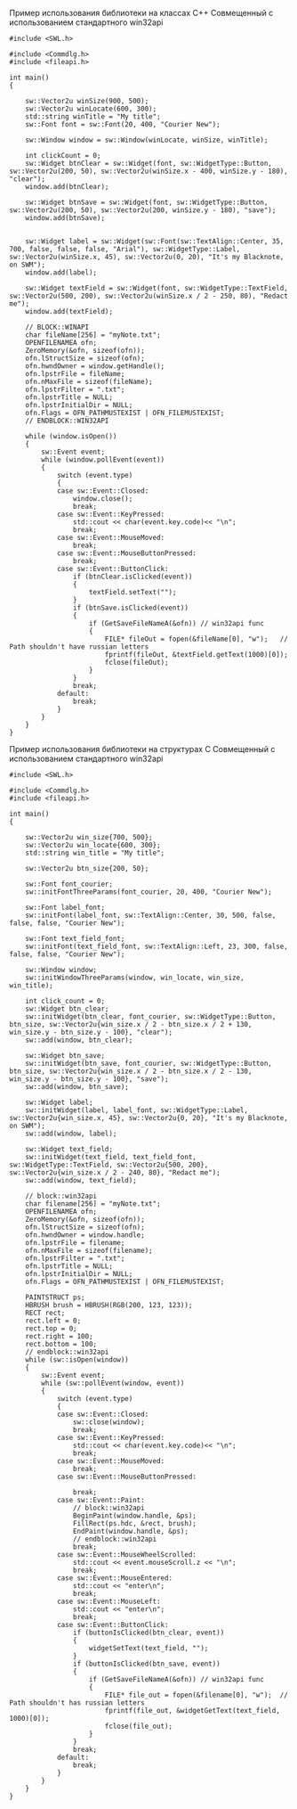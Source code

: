 Пример использования библиотеки на классах C++
Совмещенный с использованием стандартного win32api

	#include <SWL.h>

	#include <Commdlg.h>
	#include <fileapi.h>

	int main()
	{

		sw::Vector2u winSize(900, 500);
		sw::Vector2u winLocate(600, 300);
		std::string winTitle = "My title";
		sw::Font font = sw::Font(20, 400, "Courier New");

		sw::Window window = sw::Window(winLocate, winSize, winTitle);
		
		int clickCount = 0;
		sw::Widget btnClear = sw::Widget(font, sw::WidgetType::Button, sw::Vector2u(200, 50), sw::Vector2u(winSize.x - 400, winSize.y - 180), "clear");
		window.add(btnClear);

		sw::Widget btnSave = sw::Widget(font, sw::WidgetType::Button, sw::Vector2u(200, 50), sw::Vector2u(200, winSize.y - 180), "save");
		window.add(btnSave);


		sw::Widget label = sw::Widget(sw::Font(sw::TextAlign::Center, 35, 700, false, false, false, "Arial"), sw::WidgetType::Label, sw::Vector2u(winSize.x, 45), sw::Vector2u(0, 20), "It's my Blacknote, on SWM");
		window.add(label);

		sw::Widget textField = sw::Widget(font, sw::WidgetType::TextField, sw::Vector2u(500, 200), sw::Vector2u(winSize.x / 2 - 250, 80), "Redact me");
		window.add(textField);

		// BLOCK::WINAPI
		char fileName[256] = "myNote.txt";
		OPENFILENAMEA ofn;
		ZeroMemory(&ofn, sizeof(ofn));
		ofn.lStructSize = sizeof(ofn);
		ofn.hwndOwner = window.getHandle();
		ofn.lpstrFile = fileName;
		ofn.nMaxFile = sizeof(fileName);
		ofn.lpstrFilter = ".txt";
		ofn.lpstrTitle = NULL;
		ofn.lpstrInitialDir = NULL;
		ofn.Flags = OFN_PATHMUSTEXIST | OFN_FILEMUSTEXIST;
		// ENDBLOCK::WIN32API

		while (window.isOpen())
		{
			sw::Event event;
			while (window.pollEvent(event))
			{
				switch (event.type)
				{
				case sw::Event::Closed:
					window.close();
					break;
				case sw::Event::KeyPressed:
					std::cout << char(event.key.code)<< "\n";
					break;
				case sw::Event::MouseMoved:
					break;
				case sw::Event::MouseButtonPressed:
					break;
				case sw::Event::ButtonClick:
					if (btnClear.isClicked(event))
					{
						textField.setText("");
					}
					if (btnSave.isClicked(event))
					{
						if (GetSaveFileNameA(&ofn)) // win32api func
						{
							FILE* fileOut = fopen(&fileName[0], "w");	// Path shouldn't have russian letters
							fprintf(fileOut, &textField.getText(1000)[0]);
							fclose(fileOut);
						}
					}
					break;
				default:
					break;
				}
			}
		}
	}

Пример использования библиотеки на структурах C
Совмещенный с использованием стандартного win32api

	#include <SWL.h>

	#include <Commdlg.h>
	#include <fileapi.h>

	int main()
	{

		sw::Vector2u win_size{700, 500};
		sw::Vector2u win_locate{600, 300};
		std::string win_title = "My title";

		sw::Vector2u btn_size{200, 50};

		sw::Font font_courier;
		sw::initFontThreeParams(font_courier, 20, 400, "Courier New");

		sw::Font label_font;
		sw::initFont(label_font, sw::TextAlign::Center, 30, 500, false, false, false, "Courier New");

		sw::Font text_field_font;
		sw::initFont(text_field_font, sw::TextAlign::Left, 23, 300, false, false, false, "Courier New");

		sw::Window window;
		sw::initWindowThreeParams(window, win_locate, win_size, win_title);

		int click_count = 0;
		sw::Widget btn_clear;
		sw::initWidget(btn_clear, font_courier, sw::WidgetType::Button, btn_size, sw::Vector2u{win_size.x / 2 - btn_size.x / 2 + 130, win_size.y - btn_size.y - 100}, "clear");
		sw::add(window, btn_clear);

		sw::Widget btn_save;
		sw::initWidget(btn_save, font_courier, sw::WidgetType::Button, btn_size, sw::Vector2u{win_size.x / 2 - btn_size.x / 2 - 130, win_size.y - btn_size.y - 100}, "save");
		sw::add(window, btn_save);

		sw::Widget label;
		sw::initWidget(label, label_font, sw::WidgetType::Label, sw::Vector2u{win_size.x, 45}, sw::Vector2u{0, 20}, "It's my Blacknote, on SWM");
		sw::add(window, label);

		sw::Widget text_field;
		sw::initWidget(text_field, text_field_font, sw::WidgetType::TextField, sw::Vector2u{500, 200}, sw::Vector2u{win_size.x / 2 - 240, 80}, "Redact me");
		sw::add(window, text_field);

		// block::win32api
		char filename[256] = "myNote.txt";
		OPENFILENAMEA ofn;
		ZeroMemory(&ofn, sizeof(ofn));
		ofn.lStructSize = sizeof(ofn);
		ofn.hwndOwner = window.handle;
		ofn.lpstrFile = filename;
		ofn.nMaxFile = sizeof(filename);
		ofn.lpstrFilter = ".txt";
		ofn.lpstrTitle = NULL;
		ofn.lpstrInitialDir = NULL;
		ofn.Flags = OFN_PATHMUSTEXIST | OFN_FILEMUSTEXIST;

		PAINTSTRUCT ps;
		HBRUSH brush = HBRUSH(RGB(200, 123, 123));
		RECT rect;
		rect.left = 0;
		rect.top = 0;
		rect.right = 100;
		rect.bottom = 100;
		// endblock::win32api
		while (sw::isOpen(window))
		{
			sw::Event event;
			while (sw::pollEvent(window, event))
			{
				switch (event.type)
				{
				case sw::Event::Closed:
					sw::close(window);
					break;
				case sw::Event::KeyPressed:
					std::cout << char(event.key.code)<< "\n";
					break;
				case sw::Event::MouseMoved:
					break;
				case sw::Event::MouseButtonPressed:
					
					break;
				case sw::Event::Paint:
					// block::win32api
					BeginPaint(window.handle, &ps);
					FillRect(ps.hdc, &rect, brush);
					EndPaint(window.handle, &ps);
					// endblock::win32api
					break;
				case sw::Event::MouseWheelScrolled:
					std::cout << event.mouseScroll.z << "\n";
					break;
				case sw::Event::MouseEntered:
					std::cout << "enter\n";
					break;
				case sw::Event::MouseLeft:
					std::cout << "enter\n";
					break;
				case sw::Event::ButtonClick:
					if (buttonIsClicked(btn_clear, event))
					{
						widgetSetText(text_field, "");
					}
					if (buttonIsClicked(btn_save, event))
					{
						if (GetSaveFileNameA(&ofn)) // win32api func
						{
							FILE* file_out = fopen(&filename[0], "w");	// Path shouldn't has russian letters
							fprintf(file_out, &widgetGetText(text_field, 1000)[0]);
							fclose(file_out);
						}
					}
					break;
				default:
					break;
				}
			}
		}
	}
